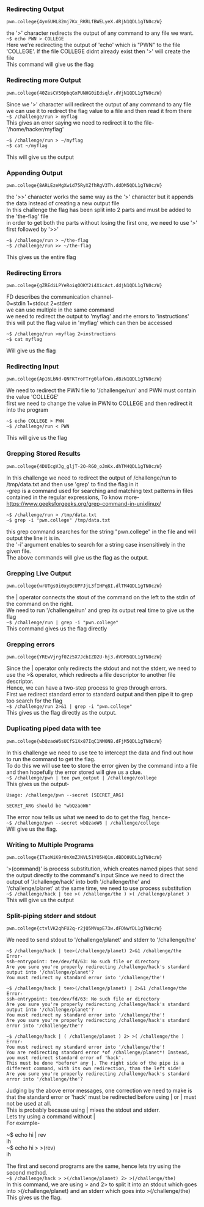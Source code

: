 ### Redirecting Output
```pwn.college{4yn6UHL82mj7Kx_RKRLfBWELyeX.dRjN1QDL1gTN0czW}```  

the '>' character redirects the output of any command to any file we want.  
```~$ echo PWN > COLLEGE```  
Here we're redirecting the output of 'echo' which is "PWN" to the file 'COLLEGE'. If the file COLLEGE didnt already exist then '>' will create the file  
This command will give us the flag  

### Redirecting more Output
```pwn.college{40ZesCV50pbqGxPUNHG0iEdsqlr.dVjN1QDL1gTN0czW}```

Since we '>' character will redirect the output of any command to any file we can use it to redirect the flag value to a file and then read it from there  
```~$ /challenge/run > myflag```  
This gives an error saying we need to redirect it to the file- '/home/hacker/myflag'
```
~$ /challenge/run > ~/myflag
~$ cat ~/myflag
```
This will give us the output  

### Appending Output
```pwn.college{8ARLEzeMgXwid75RyXZfhRgV3Th.ddDM5QDL1gTN0czW}```

the '>>' character works the same way as the '>' character but it appends the data instead of creating a new output file  
In this challenge the flag has been split into 2 parts and must be added to the 'the-flag' file  
in order to get both the parts without losing the first one, we need to use '>' first followed by '>>'  
```
~$ /challenge/run > ~/the-flag
~$ /challenge/run >> ~/the-flag
```
This gives us the entire flag  

### Redirecting Errors
```pwn.college{gZREdiLPYeRoiqOOKY2i4XicAct.ddjN1QDL1gTN0czW}```

FD describes the communication channel-  
0=stdin   1=stdout   2=stderr  
we can use multiple in the same command  
we need to redirect the output to 'myflag' and rhe errors to 'instructions'  
this will put the flag value in 'myflag' which can then be accessed  
```
~$ /challenge/run >myflag 2>instructions
~$ cat myflag
```  
Will give us the flag  

### Redirecting Input
```pwn.college{Ap16LbNd-QNFKTroFTrg0lafCWa.dBzN1QDL1gTN0czW}```

We need to redirect the PWN file to '/challenge/run' and PWN must contain the value 'COLLEGE'  
first we need to change the value in PWN to COLLEGE and then redirect it into the program  
```
~$ echo COLLEGE > PWN
~$ /challenge/run < PWN
```
This will give us the flag 

### Grepping Stored Results
```pwn.college{4DUIcgVJg_gljT-2O-RGO_oJmKx.dhTM4QDL1gTN0czW}```

In this challenge we need to redirect the output of /challenge/run to /tmp/data.txt and then use 'grep' to find the flag in it  
-grep is a command used for searching and matching text patterns in files contained in the regular expressions, To know more- https://www.geeksforgeeks.org/grep-command-in-unixlinux/  
```
~$ /challenge/run > /tmp/data.txt
~$ grep -i "pwn.college" /tmp/data.txt
```
this grep command searches for the string "pwn.college" in the file and will output the line it is in.  
the '-i' argument enables to search for a string case insensitively in the given file.  
The above commands will give us the flag as the output.

### Grepping Live Output
```pwn.college{wrUTgs9i0xyBcUPFJjL3fIHPq8I.dlTM4QDL1gTN0czW}```

the | operator connects the stout of the command on the left to the stdin of the command on the right.  
We need to run '/challenge/run' and grep its output real time to give us the flag  
```~$ /challenge/run | grep -i "pwn.college"```  
This command gives us the flag directly  

### Grepping errors
```pwn.college{YREwVjrgf0Zz5X7JcbIZD2U-hj3.dVDM5QDL1gTN0czW}```  

Since the | operator only redirects the stdout and not the stderr, we need to use the  >& operator, which redirects a file descriptor to another file descriptor.  
Hence,  we can have a two-step process to grep through errors.  
First we redirect standard error to standard output and then pipe it to grep too search for the flag  
```~$ /challenge/run 2>&1 | grep -i "pwn.college"```  
This gives us the flag directly as the output.  

### Duplicating piped data with tee  
```pwn.college{wbQzaoW6sUCfS1Xx87IqC1NM0NB.dFjM5QDL1gTN0czW}```

In this challenge we need to use tee to intercept the data and find out how to run the command to get the flag.  
To do this we will use tee to store the error given by the command into a file and then hopefully the error stored will give us a clue.  
```~$ /challenge/pwn | tee pwn_output | /challenge/college```  
This gives us the output-  
```
Usage: /challenge/pwn --secret [SECRET_ARG]

SECRET_ARG should be "wbQzaoW6"
```
The error now tells us what we need to do to get the flag, hence-  
```~$ /challenge/pwn --secret wbQzaoW6 | /challenge/college```  
Will give us the flag.  

### Writing to Multiple Programs
```pwn.college{ITaoWiK9r0nXmZJNVL51YO5HQ1m.dBDO0UDL1gTN0czW}```

'>(command)' is process substitution, which creates named pipes that send the output directly to the command's input
Since we need to direct the output of '/challenge/hack' into both '/challenge/the' and '/challenge/planet' at the same time, we need to use process substitution  
```~$ /challenge/hack | tee >( /challenge/the ) >( /challenge/planet )```  
This will give us the output  

###  Split-piping stderr and stdout
```pwn.college{ctvlVK2qhFU2q-r2jQ5MVupE73w.dFDNwYDL1gTN0czW}```

We need to send stdout to '/challenge/planet' and stderr to '/challenge/the'  
```
~$ /challenge/hack | tee>(/challenge/planet) 2>&1 /challenge/the
Error-
ssh-entrypoint: tee/dev/fd/63: No such file or directory
Are you sure you're properly redirecting /challenge/hack's standard output into '/challenge/planet'?
You must redirect my standard error into '/challenge/the'!
```  
```
~$ /challenge/hack | tee>(/challenge/planet) | 2>&1 /challenge/the
Error- 
ssh-entrypoint: tee/dev/fd/63: No such file or directory
Are you sure you're properly redirecting /challenge/hack's standard output into '/challenge/planet'?
You must redirect my standard error into '/challenge/the'!
Are you sure you're properly redirecting /challenge/hack's standard error into '/challenge/the'?
```  
```
~$ /challenge/hack | ( /challenge/planet ) 2> >( /challenge/the )
Error- 
You must redirect my standard error into '/challenge/the'!
You are redirecting standard error *of /challenge/planet*! Instead, you must redirect standard error of 'hack'.
This must be done *before* any |. The right side of the pipe is a different command, with its own redirection, than the left side!
Are you sure you're properly redirecting /challenge/hack's standard error into '/challenge/the'?
```
Judging by the above error messages, one correction we need to make is that the standard error or 'hack' must be redirected before using | or | must not be used at all.  
This is probably because using | mixes the stdout and stderr.  
Lets try using a command without |  
For example-  

~$ echo hi | rev  
ih  
~$ echo hi > >(rev)  
ih  

The first and second programs are the same, hence lets try using the second method.  
```~$ /challenge/hack > >(/challenge/planet) 2> >(/challenge/the)```  
In this command, we are using > and 2> to split it into an stdout which goes into >(/challenge/planet) and an stderr which goes into >(/challenge/the)  
This gives us the flag.
